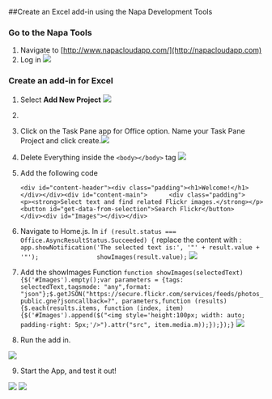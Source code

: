 ##Create an Excel add-in using the Napa Development Tools
### Go to the Napa Tools
1. Navigate to [http://www.napacloudapp.com/](http://napacloudapp.com)
2. Log in ![](http://i.imgur.com/S3g6syA.jpg)

### Create an add-in for Excel
1. Select **Add New Project** ![](http://i.imgur.com/wcbfxto.png)
2.
3. Click on the Task Pane app for Office option. Name your Task Pane Project and click create.![](http://i.imgur.com/7PeKxvs.png)
4. Delete Everything inside the `<body></body>` tag
![](http://i.imgur.com/0Syg3sD.png)

5. Add the following code
 
	`<div id="content-header"><div class="padding"><h1>Welcome!</h1>        </div></div><div id="content-main">      <div class="padding">          <p><strong>Select text and find related Flickr images.</strong></p>                   <button id="get-data-from-selection">Search Flickr</button>      </div><div id="Images"></div></div>`

6. Navigate to Home.js.    In `if (result.status === Office.AsyncResultStatus.Succeeded) {` replace the content with : 
`app.showNotification('The selected text is:', '"' + result.value + '"');                showImages(result.value);`
![](http://i.imgur.com/I1FkZeW.png)

7. Add the showImages Function
    `function showImages(selectedText) {$('#Images').empty();var parameters = {tags: selectedText,tagsmode: "any",format: "json"};$.getJSON("https://secure.flickr.com/services/feeds/photos_public.gne?jsoncallback=?", parameters,function (results) {$.each(results.items, function (index, item) {$('#Images').append($("<img style='height:100px; width: auto; padding-right: 5px;'/>").attr("src", item.media.m));});});}`
![](http://i.imgur.com/bSa61w7.png)

8. Run the add in.

![](http://i.imgur.com/05iRkXI.png)

9. Start the App, and test it out!

![](http://i.imgur.com/Klmu40F.png)
![](http://i.imgur.com/9nnTsJJ.png)